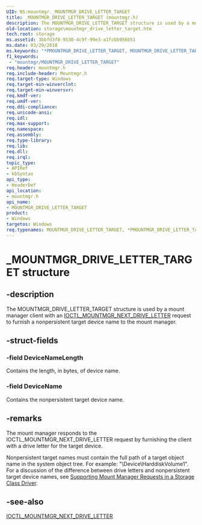 ```yaml
---
UID: NS:mountmgr._MOUNTMGR_DRIVE_LETTER_TARGET
title: _MOUNTMGR_DRIVE_LETTER_TARGET (mountmgr.h)
description: The MOUNTMGR_DRIVE_LETTER_TARGET structure is used by a mount manager client with an IOCTL_MOUNTMGR_NEXT_DRIVE_LETTER request to furnish a nonpersistent target device name to the mount manager.
old-location: storage\mountmgr_drive_letter_target.htm
tech.root: storage
ms.assetid: 3bbfd3f8-9530-4c9f-99e3-a1fcbb956b51
ms.date: 03/29/2018
ms.keywords: "*PMOUNTMGR_DRIVE_LETTER_TARGET, MOUNTMGR_DRIVE_LETTER_TARGET, MOUNTMGR_DRIVE_LETTER_TARGET structure [Storage Devices], PMOUNTMGR_DRIVE_LETTER_TARGET, PMOUNTMGR_DRIVE_LETTER_TARGET structure pointer [Storage Devices], _MOUNTMGR_DRIVE_LETTER_TARGET, mountmgr/MOUNTMGR_DRIVE_LETTER_TARGET, mountmgr/PMOUNTMGR_DRIVE_LETTER_TARGET, storage.mountmgr_drive_letter_target, structs-mntmgr_66751bbf-3c3a-407d-9faf-1ef190c9c7a2.xml"
f1_keywords:
 - "mountmgr/MOUNTMGR_DRIVE_LETTER_TARGET"
req.header: mountmgr.h
req.include-header: Mountmgr.h
req.target-type: Windows
req.target-min-winverclnt: 
req.target-min-winversvr: 
req.kmdf-ver: 
req.umdf-ver: 
req.ddi-compliance: 
req.unicode-ansi: 
req.idl: 
req.max-support: 
req.namespace: 
req.assembly: 
req.type-library: 
req.lib: 
req.dll: 
req.irql: 
topic_type:
- APIRef
- kbSyntax
api_type:
- HeaderDef
api_location:
- mountmgr.h
api_name:
- MOUNTMGR_DRIVE_LETTER_TARGET
product:
- Windows
targetos: Windows
req.typenames: MOUNTMGR_DRIVE_LETTER_TARGET, *PMOUNTMGR_DRIVE_LETTER_TARGET
---
```


# _MOUNTMGR_DRIVE_LETTER_TARGET structure


## -description


The MOUNTMGR_DRIVE_LETTER_TARGET structure is used by a mount manager client with an <a href="https://docs.microsoft.com/windows-hardware/drivers/ddi/mountmgr/ni-mountmgr-ioctl_mountmgr_next_drive_letter">IOCTL_MOUNTMGR_NEXT_DRIVE_LETTER</a> request to furnish a nonpersistent target device name to the mount manager. 


## -struct-fields




### -field DeviceNameLength

Contains the length, in bytes, of device name. 


### -field DeviceName

Contains the nonpersistent target device name. 


## -remarks



The mount manager responds to the IOCTL_MOUNTMGR_NEXT_DRIVE_LETTER request by furnishing the client with a drive letter for the target device. 

Nonpersistent target names must contain the full path of a target object name in the system object tree. For example: "\Device\HarddiskVolume1". For a discussion of the difference between drive letters and nonpersistent target device names, see <a href="https://docs.microsoft.com/windows-hardware/drivers/storage/supporting-mount-manager-requests-in-a-storage-class-driver">Supporting Mount Manager Requests in a Storage Class Driver</a>. 




## -see-also




<a href="https://docs.microsoft.com/windows-hardware/drivers/ddi/mountmgr/ni-mountmgr-ioctl_mountmgr_next_drive_letter">IOCTL_MOUNTMGR_NEXT_DRIVE_LETTER</a>
 

 


